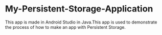 # My-Persistent-Storage-Application

This app is made in Android Studio in Java.This app is used to demonstrate the process of how to make an app with Persistent Storage.
